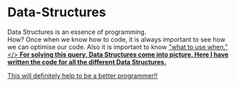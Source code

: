 # Data-Structures
Data Structures is an essence of programming. 
<br />How?
Once when we know how to code, it is always important to see how we can optimise our code. Also it is important to know <u>"what to use when."</>
<b>For solving this query, Data Structures come into picture. Here I have written the code for all the different Data Structures.</b>

This will definitely help to be a better programmer!!
